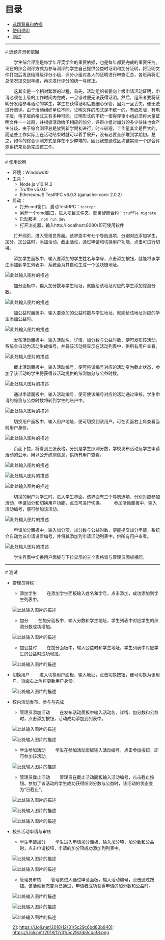 # 目录 
- [选题背景和依据](#background)  
- [使用说明](#usage)  
- [测试](#test)  

--------------------- 

<span id="fourteen">
# 选题背景和依据 
</span>

&emsp;&emsp;学生综合评测是每学年评奖学金的重要依据，也是每年都要完成的重要任务。现在的综合测评方式为参与测评的学生自己提供公益时证明和加分证明，将证明文件打包后发送给班级评分小组，评分小组对各人的证明进行审查汇总，各班再将汇总情况提交到年级，再次进行评分的统一与修正。

&emsp;&emsp;这其实是一个相对繁琐的过程，首先，活动组织者要向上级申请活动证明，申请必须在上级的工作时间内完成，一旦错过便无法获得证明。然后，组织者要将证明分发给参与活动的学生，学生在获得证明后要细心保管，因为一旦丢失，便无法进行测评。由于活动组织单位不同，证明文件的形式是不统一的，有纸质版，有电子版，电子版的格式又有多种可能。证明形式的不统一使得评审小组必须将大量证明文件一一过目，并根据活动给予相应的加分，评审小组对加分的多少往往也会产生分歧。由于综合测评总是放到新学期初进行，时长较短，工作量其实是巨大的，而这些工作实际上在活动结束时就可以着手展开，没有必要全部堆到学期初。总之，如今的综合评测方式是存在不少弊端的，因此我想通过区块链实现一个综合评测系统来协助完成该工作。

---

<span id="usage">
# 使用说明 
</span>

* 环境：Windows10
* 工具：
    * Node.js v10.14.2
    * Truffle v5.0.0
    * EthereumJS TestRPC v6.0.3 (ganache-core: 2.0.2)
* 启动：
    * 打开cmd窗口，启动TestRPC：`testrpc`
    * 另开一个cmd窗口，进入项目文件夹，部署智能合约：`truffle migrate`
    * 启动服务：`npm run dev`
    * 打开浏览器，输入http://localhost:8080/即可使用软件

&emsp;&emsp;打开网页，进入管理员界面。该界面中有七个导航选项，分别对应添加学生，加分，加公益时，添加活动，截止活动，通过申请和切换用户功能，点击可进行切换。

&emsp;&emsp;添加学生面板中，输入要添加的学生姓名与学号，点击添加按钮，就能将该学生添加到学生列表中，系统会为其自动生成一个区块链地址。

![此处输入图片的描述][1]

&emsp;&emsp;加分面板中，输入加分数与学生地址，就能给该地址对应的学生添加综测分数。

![此处输入图片的描述][2]

&emsp;&emsp;加公益时面板中，输入要添加的公益时数与学生地址，就能给该地址对应的学生添加公益时。

![此处输入图片的描述][3]

&emsp;&emsp;发布活动面板中，输入活动名，详情，加分数与公益时数，便可发布该活动，系统会自动为活动生成编号，并将该活动将显示在活动列表中，供所有用户查看。

![此处输入图片的描述][4]

&emsp;&emsp;截止活动面板中，输入活动编号，便可将该编号对应的活动变为截止状态，参加了该活动的学生将获得该活动提供的综测加分与公益时数。

![此处输入图片的描述][5]

&emsp;&emsp;通过申请面板中，输入活动编号，便可使该编号对应的活动通过审核，学生申请的综测与公益时数将转到学生的账户中。

![此处输入图片的描述][6]

&emsp;&emsp;切换用户面板中，输入用户地址，便可切换到该用户。可在页面右上角查看当前用户身份。

![此处输入图片的描述][7]

&emsp;&emsp;页面下拉，将看到三张表格，分别是学生综测分数，学校发布活动及学生申请活动的公示，用以公开综测信息，供所有用户查看。

![此处输入图片的描述][8]

![此处输入图片的描述][9]

![此处输入图片的描述][10]

&emsp;&emsp;切换的用户为学生时，进入学生界面，该界面有三个导航选项，分别对应参加活动，申请加分和切换用户功能，点击可进行切换。
&emsp;&emsp;参加活动面板中，输入活动编号，便可参加该活动。

![此处输入图片的描述][11]

&emsp;&emsp;申请加分面板中，输入加分项，加分数与公益时数，便能提交加分申请，系统会自动为该申请设置编号，并将其添加到申请活动列表中，供所有用户查看。

![此处输入图片的描述][12]

&emsp;&emsp;学生界面中切换用户面板与下拉显示的三个表格皆与管理员面板相同。

---

<span id="test">
# 测试 
</span>

* 管理员特权：
    * 添加学生
&emsp;&emsp;在添加学生面板输入姓名和学号，点击添加，成功添加到学生列表中。

    ![此处输入图片的描述][13]

    * 加分
&emsp;&emsp;在加分面板中，输入分数和学生地址，学生列表中对应学生的综测分数成功增加。

    ![此处输入图片的描述][14]

    * 加公益时
&emsp;&emsp;在加分面板中，输入公益时和学生地址，学生列表中对应学生的公益时成功增加。

    ![此处输入图片的描述][15]

* 切换用户
&emsp;&emsp;进入切换用户面板，输入地址，点击切换按钮，便可切换为该用户，页面右上角将更新用户身份。

    ![此处输入图片的描述][16]

* 校内活动发布、参与与完成
    * 管理员添加活动
&emsp;&emsp;在发布活动面板中输入活动名、详情、加分数和公益时，点击添加按钮，活动成功添加到列表中。

    ![此处输入图片的描述][17]
    
    ![此处输入图片的描述][18]

    * 学生参加活动
&emsp;&emsp;学生在参加活动面板输入活动编号，点击参加按钮，即可参加该活动。

    ![此处输入图片的描述][19]

    * 管理员截止活动
&emsp;&emsp;管理员在截止活动面板输入活动编号，点击截止按钮。参加了该活动的学生成功获得综测分数与公益时，该活动的状态变为“已截止”。

    ![此处输入图片的描述][20]
    
    ![此处输入图片的描述][21]
    
    ![此处输入图片的描述][22]

* 校外活动申请与审核
    * 学生申请加分
&emsp;&emsp;学生进入申请加分面板，输入加分项，加分数和公益时，点击申请按钮，申请的加分项成功添加到列表中。

    ![此处输入图片的描述][23]
    
    ![此处输入图片的描述][24]

    * 管理员审核
&emsp;&emsp;管理员进入通过申请面板，输入活动编号，点击通过按钮。该活动状态变为已通过，申请者成功获得申请的加分数和公益时。

    ![此处输入图片的描述][25]
    
    ![此处输入图片的描述][26]
    
    ![此处输入图片的描述][27]

  [21]: https://i.loli.net/2018/12/31/5c29c6bd83b940]: https://i.loli.net/2018/12/31/5c29c6b0cbaf8.png


  [1]: https://i.loli.net/2018/12/31/5c29c2e2e2596.png
  [2]: https://i.loli.net/2018/12/31/5c29c308d8ca9.png
  [3]: https://i.loli.net/2018/12/31/5c29c3364c904.png
  [4]: https://i.loli.net/2018/12/31/5c29c37107c10.png
  [5]: https://i.loli.net/2018/12/31/5c29c3ad6ca59.png
  [6]: https://i.loli.net/2018/12/31/5c29c3c94443d.png
  [7]: https://i.loli.net/2018/12/31/5c29c3e1844bb.png
  [8]: https://i.loli.net/2018/12/31/5c29c409a7846.png
  [9]: https://i.loli.net/2018/12/31/5c29c416c6ff8.png
  [10]: https://i.loli.net/2018/12/31/5c29c42679c67.png
  [11]: https://i.loli.net/2018/12/31/5c29c441a0216.png
  [12]: https://i.loli.net/2018/12/31/5c29c461d5f77.png
  [13]: https://i.loli.net/2018/12/31/5c29c5c74c87e.png
  [14]: https://i.loli.net/2018/12/31/5c29c5ff213d6.png
  [15]: https://i.loli.net/2018/12/31/5c29c621f21d8.png
  [16]: https://i.loli.net/2018/12/31/5c29c641c15f5.png
  [17]: https://i.loli.net/2018/12/31/5c29c6685126f.png
  [18]: https://i.loli.net/2018/12/31/5c29c674605fd.png
  [19]: https://i.loli.net/2018/12/31/5c29c6920e38f.png
  [20]: https://i.loli.net/2018/12/31/5c29c6b0cbaf8.png
  [21]: https://i.loli.net/2018/12/31/5c29c6c99f112.png
  [22]: https://i.loli.net/2018/12/31/5c29c6c99f112.png
  [23]: https://i.loli.net/2018/12/31/5c29c6eac03c7.png
  [24]: https://i.loli.net/2018/12/31/5c29c6f9a601c.png
  [25]: https://i.loli.net/2018/12/31/5c29c7151689d.png
  [26]: https://i.loli.net/2018/12/31/5c29c72112997.png
  [27]: https://i.loli.net/2018/12/31/5c29c72c7a82a.png
